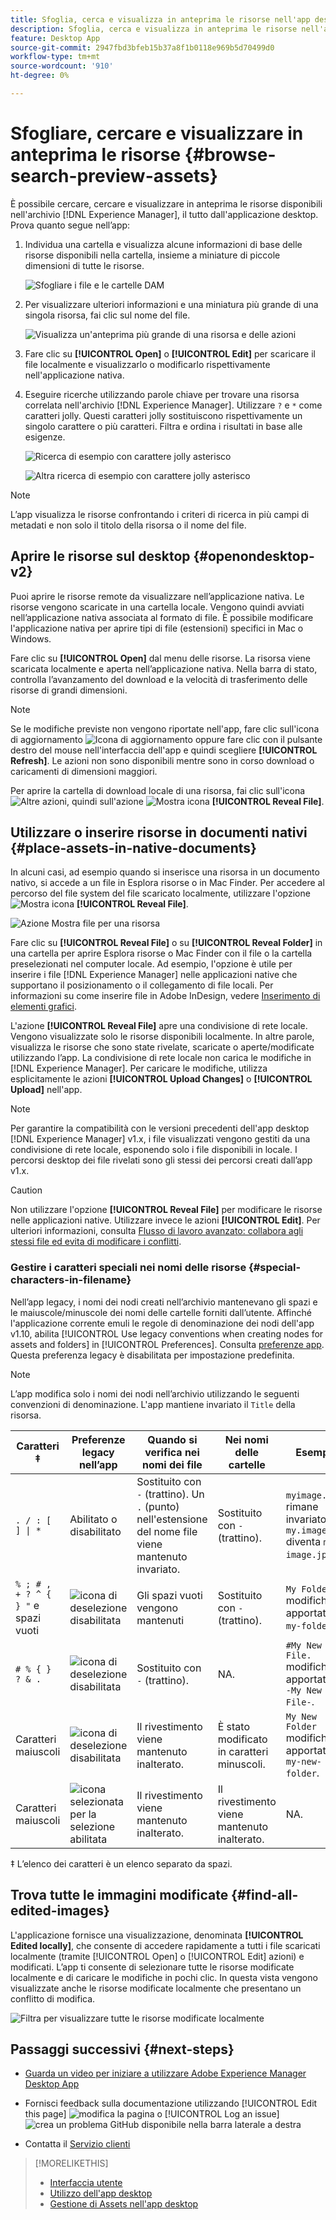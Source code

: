 ```yaml
---
title: Sfoglia, cerca e visualizza in anteprima le risorse nell'app desktop [!DNL Experience Manager]
description: Sfoglia, cerca e visualizza in anteprima le risorse nell'app desktop  [!DNL Adobe Experience Manager] .
feature: Desktop App
source-git-commit: 2947fbd3bfeb15b37a8f1b0118e969b5d70499d0
workflow-type: tm+mt
source-wordcount: '910'
ht-degree: 0%

---
```



# Sfogliare, cercare e visualizzare in anteprima le risorse {#browse-search-preview-assets}

È possibile cercare, cercare e visualizzare in anteprima le risorse disponibili nell&#39;archivio [!DNL Experience Manager], il tutto dall&#39;applicazione desktop. Prova quanto segue nell’app:

1. Individua una cartella e visualizza alcune informazioni di base delle risorse disponibili nella cartella, insieme a miniature di piccole dimensioni di tutte le risorse.

   ![Sfogliare i file e le cartelle DAM](assets/browse_folder_da2.png "Sfogliare i file e le cartelle DAM")

1. Per visualizzare ulteriori informazioni e una miniatura più grande di una singola risorsa, fai clic sul nome del file.

   ![Visualizza un&#39;anteprima più grande di una risorsa e delle azioni](assets/large_preview_actions_da2.png "Visualizza un&#39;anteprima più grande di una risorsa e delle azioni")

1. Fare clic su **[!UICONTROL Open]** o **[!UICONTROL Edit]** per scaricare il file localmente e visualizzarlo o modificarlo rispettivamente nell&#39;applicazione nativa.
1. Eseguire ricerche utilizzando parole chiave per trovare una risorsa correlata nell&#39;archivio [!DNL Experience Manager]. Utilizzare `?` e `*` come caratteri jolly. Questi caratteri jolly sostituiscono rispettivamente un singolo carattere o più caratteri. Filtra e ordina i risultati in base alle esigenze.

   ![Ricerca di esempio con carattere jolly asterisco](assets/search_wildcard_da2.png "Ricerca di esempio con carattere jolly asterisco")

   ![Altra ricerca di esempio con carattere jolly asterisco](assets/search_wildcard2_da2.png "Un&#39;altra ricerca di esempio con posizionamento diverso del carattere jolly asterisco")

>[!NOTE]
>
>L’app visualizza le risorse confrontando i criteri di ricerca in più campi di metadati e non solo il titolo della risorsa o il nome del file.

## Aprire le risorse sul desktop {#openondesktop-v2}

Puoi aprire le risorse remote da visualizzare nell’applicazione nativa. Le risorse vengono scaricate in una cartella locale. Vengono quindi avviati nell’applicazione nativa associata al formato di file. È possibile modificare l&#39;applicazione nativa per aprire tipi di file (estensioni) specifici in Mac o Windows.

Fare clic su **[!UICONTROL Open]** dal menu delle risorse. La risorsa viene scaricata localmente e aperta nell’applicazione nativa. Nella barra di stato, controlla l’avanzamento del download e la velocità di trasferimento delle risorse di grandi dimensioni.

<!-- ![Download progress bar for large-sized assets](assets/download_status_bar_da2.png "Download progress bar for large-sized assets")
-->

>[!NOTE]
>
>Se le modifiche previste non vengono riportate nell&#39;app, fare clic sull&#39;icona di aggiornamento ![Icona di aggiornamento](assets/do-not-localize/refresh.png) oppure fare clic con il pulsante destro del mouse nell&#39;interfaccia dell&#39;app e quindi scegliere **[!UICONTROL Refresh]**. Le azioni non sono disponibili mentre sono in corso download o caricamenti di dimensioni maggiori.

Per aprire la cartella di download locale di una risorsa, fai clic sull&#39;icona ![Altre azioni](assets/do-not-localize/more2_da2.png), quindi sull&#39;azione ![Mostra icona](assets/do-not-localize/reveal_action2_da2.png) **[!UICONTROL Reveal File]**.

## Utilizzare o inserire risorse in documenti nativi {#place-assets-in-native-documents}

In alcuni casi, ad esempio quando si inserisce una risorsa in un documento nativo, si accede a un file in Esplora risorse o in Mac Finder. Per accedere al percorso del file system del file scaricato localmente, utilizzare l&#39;opzione ![Mostra icona](assets/do-not-localize/reveal_action2_da2.png) **[!UICONTROL Reveal File]**.

![Azione Mostra file per una risorsa](assets/revealfile_action_da2.png "Azione Mostra file per una risorsa")

Fare clic su **[!UICONTROL Reveal File]** o su **[!UICONTROL Reveal Folder]** in una cartella per aprire Esplora risorse o Mac Finder con il file o la cartella preselezionati nel computer locale. Ad esempio, l&#39;opzione è utile per inserire i file [!DNL Experience Manager] nelle applicazioni native che supportano il posizionamento o il collegamento di file locali. Per informazioni su come inserire file in Adobe InDesign, vedere [Inserimento di elementi grafici](https://helpx.adobe.com/indesign/using/placing-graphics.html).

L&#39;azione **[!UICONTROL Reveal File]** apre una condivisione di rete locale. Vengono visualizzate solo le risorse disponibili localmente. In altre parole, visualizza le risorse che sono state rivelate, scaricate o aperte/modificate utilizzando l’app. La condivisione di rete locale non carica le modifiche in [!DNL Experience Manager]. Per caricare le modifiche, utilizza esplicitamente le azioni **[!UICONTROL Upload Changes]** o **[!UICONTROL Upload]** nell&#39;app.

>[!NOTE]
>
>Per garantire la compatibilità con le versioni precedenti dell&#39;app desktop [!DNL Experience Manager] v1.x, i file visualizzati vengono gestiti da una condivisione di rete locale, esponendo solo i file disponibili in locale. I percorsi desktop dei file rivelati sono gli stessi dei percorsi creati dall’app v1.x.

>[!CAUTION]
>
>Non utilizzare l&#39;opzione **[!UICONTROL Reveal File]** per modificare le risorse nelle applicazioni native. Utilizzare invece le azioni **[!UICONTROL Edit]**. Per ulteriori informazioni, consulta [Flusso di lavoro avanzato: collabora agli stessi file ed evita di modificare i conflitti](#adv-workflow-collaborate-avoid-conflicts).

### Gestire i caratteri speciali nei nomi delle risorse {#special-characters-in-filename}

Nell’app legacy, i nomi dei nodi creati nell’archivio mantenevano gli spazi e le maiuscole/minuscole dei nomi delle cartelle forniti dall’utente. Affinché l&#39;applicazione corrente emuli le regole di denominazione dei nodi dell&#39;app v1.10, abilita [!UICONTROL Use legacy conventions when creating nodes for assets and folders] in [!UICONTROL Preferences]. Consulta [preferenze app](/help/using/install-upgrade.md#set-preferences). Questa preferenza legacy è disabilitata per impostazione predefinita.

>[!NOTE]
>
>L’app modifica solo i nomi dei nodi nell’archivio utilizzando le seguenti convenzioni di denominazione. L&#39;app mantiene invariato il `Title` della risorsa.

| Caratteri ‡ | Preferenze legacy nell’app | Quando si verifica nei nomi dei file | Nei nomi delle cartelle | Esempio |
|---|---|---|---|---|
| `. / : [ ] \| *` | Abilitato o disabilitato | Sostituito con `-` (trattino). Un `.` (punto) nell&#39;estensione del nome file viene mantenuto invariato. | Sostituito con `-` (trattino). | `myimage.jpg` rimane invariato e `my.image.jpg` diventa `my-image.jpg`. |
| `% ; # , + ? ^ { } "` e spazi vuoti | ![icona di deselezione](assets/do-not-localize/deselect-icon.png) disabilitata | Gli spazi vuoti vengono mantenuti | Sostituito con `-` (trattino). | `My Folder.` modifiche apportate a `my-folder-`. |
| `# % { } ? & .` | ![icona di deselezione](assets/do-not-localize/deselect-icon.png) disabilitata | Sostituito con `-` (trattino). | NA. | `#My New File.` modifiche apportate a `-My New File-`. |
| Caratteri maiuscoli | ![icona di deselezione](assets/do-not-localize/deselect-icon.png) disabilitata | Il rivestimento viene mantenuto inalterato. | È stato modificato in caratteri minuscoli. | `My New Folder` modifiche apportate a `my-new-folder`. |
| Caratteri maiuscoli | ![icona selezionata per la selezione](assets/do-not-localize/selection-checked-icon.png) abilitata | Il rivestimento viene mantenuto inalterato. | Il rivestimento viene mantenuto inalterato. | NA. |

‡ L’elenco dei caratteri è un elenco separato da spazi.

## Trova tutte le immagini modificate {#find-all-edited-images}

L&#39;applicazione fornisce una visualizzazione, denominata **[!UICONTROL Edited locally]**, che consente di accedere rapidamente a tutti i file scaricati localmente (tramite [!UICONTROL Open] o [!UICONTROL Edit] azioni) e modificati. L’app ti consente di selezionare tutte le risorse modificate localmente e di caricare le modifiche in pochi clic. In questa vista vengono visualizzate anche le risorse modificate localmente che presentano un conflitto di modifica.

![Filtra per visualizzare tutte le risorse modificate localmente](assets/edited_locally_filter_da2.png "Ad esempio, filtra per visualizzare tutte le risorse modificate localmente per un caricamento di massa di modifiche")

## Passaggi successivi {#next-steps}

* [Guarda un video per iniziare a utilizzare Adobe Experience Manager Desktop App](https://experienceleague.adobe.com/en/docs/experience-manager-learn/assets/creative-workflows/aem-desktop-app)

* Fornisci feedback sulla documentazione utilizzando [!UICONTROL Edit this page] ![modifica la pagina](assets/do-not-localize/edit-page.png) o [!UICONTROL Log an issue] ![crea un problema GitHub](assets/do-not-localize/github-issue.png) disponibile nella barra laterale a destra

* Contatta il [Servizio clienti](https://experienceleague.adobe.com/it?support-solution=General#support)

>[!MORELIKETHIS]
>
>* [Interfaccia utente](/help/using/user-interface.md)
>* [Utilizzo dell&#39;app desktop](/help/using/using-desktop-app.md)
>* [Gestione di Assets nell&#39;app desktop](/help/using/assets-management-tasks.md)
